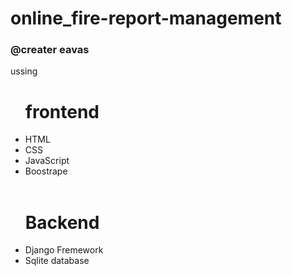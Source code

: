 # <h1>online_fire-report-management</h1>
<h3>@creater eavas</h3>

<p>ussing</p>
<ul class="item1"> 
    <h1>frontend</h1> 
    <li>HTML </li> 
    <li>CSS </li> 
    <li>JavaScript </li> 
     <li>Boostrape</li> 
    <br>
    
</ul>
<ul class="item1"> 
    <h1>Backend </h1> 
    <li> Django Fremework</li> 
    <li>Sqlite database</li> 
     
</ul>
<br>

